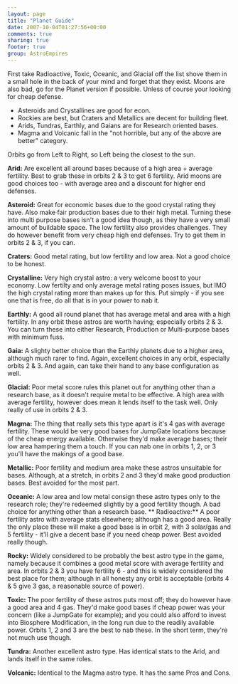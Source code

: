 ```yaml
---
layout: page
title: "Planet Guide"
date: 2007-10-04T01:27:56+00:00
comments: true
sharing: true
footer: true
group: AstroEmpires
---
```


First take Radioactive, Toxic, Oceanic, and Glacial off the list shove them in a small hole in the back of your mind and forget that they exist. Moons are also bad, go for the Planet version if possible. Unless of course your looking for cheap defense.

* Asteroids and Crystallines are good for econ.
* Rockies are best, but Craters and Metallics are decent for building fleet.
* Arids, Tundras, Earthly, and Gaians are for Research oriented bases.
* Magma and Volcanic fall in the "not horrible, but any of the above are better" category.

Orbits go from Left to Right, so Left being the closest to the sun.

**Arid:** Are excellent all around bases because of a high area + average fertility. Best to grab these in orbits 2 & 3 to get 6 fertility. Arid moons are good choices too - with average area and a discount for higher end defenses.

**Asteroid:** Great for economic bases due to the good crystal rating they have. Also make fair production bases due to their high metal. Turning these into multi purpose bases isn't a good idea though, as they have a very small amount of buildable space. The low fertility also provides challenges. They do however benefit from very cheap high end defenses. Try to get them in orbits 2 & 3, if you can.

**Craters:** Good metal rating, but low fertility and low area. Not a good choice to be honest.

**Crystalline:** Very high crystal astro: a very welcome boost to your economy. Low fertilty and only average metal rating poses issues, but IMO the high crystal rating more than makes up for this. Put simply - if you see one that is free, do all that is in your power to nab it.

**Earthly:** A good all round planet that has average metal and area with a high fertility. In any orbit these astros are worth having; especially orbits 2 & 3. You can turn these into either Research, Production or Multi-purpose bases with minimum fuss.

**Gaia:** A slighty better choice than the Earthly planets due to a higher area, although much rarer to find. Again, excellent choices in any orbit, especially orbits 2 & 3. And again, can take their hand to any base configuration as well.

**Glacial:** Poor metal score rules this planet out for anything other than a research base, as it doesn't require metal to be effective. A high area with average fertility, however does mean it lends itself to the task well. Only really of use in orbits 2 & 3.

**Magma:** The thing that really sets this type apart is it's 4 gas with average fertility. These would be very good bases for JumpGate locations because of the cheap energy available. Otherwise they'd make average bases; their low area hampering them a touch. If you can nab one in orbits 1, 2, or 3 you'll have the makings of a good base.

**Metallic:** Poor fertility and medium area make these astros unsuitable for bases. Although, at a stretch, in orbits 2 and 3 they'd make good production bases. Best avoided for the most part.

**Oceanic:** A low area and low metal consign these astro types only to the research role; they're redeemed slightly by a good fertility though. A bad choice for anything other than a research base.
**
Radioactive:** A poor fertility astro with average stats elsewhere; although has a good area. Really the only place these will make a good base is in orbit 2, with 3 solar/gas and 5 fertility - it'll give a decent base if you need cheap power. Best avoided really though.

**Rocky:** Widely considered to be probably the best astro type in the game, namely because it combines a good metal score with average fertility and area. In orbits 2 & 3 you have fertility 6 - and this is widely considered the best place for them; although in all honesty any orbit is acceptable (orbits 4 & 5 give 3 gas, a reasonable source of power).

**Toxic:** The poor fertility of these astros puts most off; they do however have a good area and 4 gas. They'd make good bases if cheap power was your concern (like a JumpGate for example); and you could also afford to invest into Biosphere Modification, in the long run due to the readily available power. Orbits 1, 2 and 3 are the best to nab these. In the short term, they're not much use though.

**Tundra:** Another excellent astro type. Has identical stats to the Arid, and lands itself in the same roles.

**Volcanic:** Identical to the Magma astro type. It has the same Pros and Cons.
